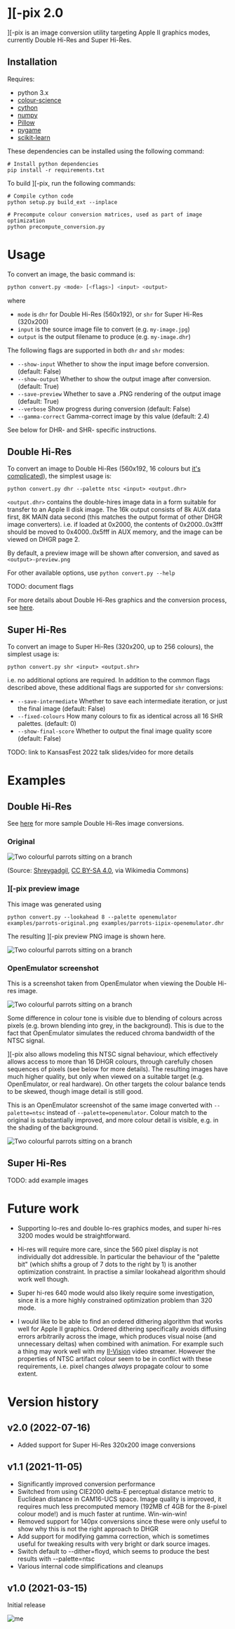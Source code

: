 # ][-pix 2.0

][-pix is an image conversion utility targeting Apple II graphics modes, currently Double Hi-Res and Super Hi-Res.

## Installation

Requires:
* python 3.x
* [colour-science](https://www.colour-science.org/)
* [cython](https://cython.org/)
* [numpy](http://numpy.org/)
* [Pillow](https://python-pillow.org/)
* [pygame](https://www.pygame.org/)
* [scikit-learn](https://scikit-learn.org/)

These dependencies can be installed using the following command:

```buildoutcfg
# Install python dependencies
pip install -r requirements.txt
```

To build ][-pix, run the following commands:

```buildoutcfg
# Compile cython code
python setup.py build_ext --inplace

# Precompute colour conversion matrices, used as part of image optimization
python precompute_conversion.py
```

# Usage

To convert an image, the basic command is:

```bash
python convert.py <mode> [<flags>] <input> <output>
```
where
* `mode` is `dhr` for Double Hi-Res (560x192), or `shr` for Super Hi-Res (320x200)
* `input` is the source image file to convert (e.g. `my-image.jpg`)
* `output` is the output filename to produce (e.g. `my-image.dhr`)

The following flags are supported in both `dhr` and `shr` modes:

* `--show-input` Whether to show the input image before conversion. (default: False)
* `--show-output` Whether to show the output image after conversion. (default: True)
* `--save-preview` Whether to save a .PNG rendering of the output image (default: True)
* `--verbose` Show progress during conversion (default: False)
* `--gamma-correct` Gamma-correct image by this value (default: 2.4)

See below for DHR- and SHR- specific instructions.

## Double Hi-Res

To convert an image to Double Hi-Res (560x192, 16 colours but [it's complicated](docs/dhr.md)), the simplest usage is:

```buildoutcfg
python convert.py dhr --palette ntsc <input> <output.dhr>
```

`<output.dhr>` contains the double-hires image data in a form suitable for transfer to an Apple II disk image.  The 16k output consists of 8k AUX data first, 8K MAIN data second (this matches the output format of other DHGR image converters).  i.e. if loaded at 0x2000, the contents of 0x2000..0x3fff should be moved to 0x4000..0x5fff in AUX memory, and the image can be viewed on DHGR page 2.

By default, a preview image will be shown after conversion, and saved as `<output>-preview.png`

For other available options, use `python convert.py --help`

TODO: document flags

For more details about Double Hi-Res graphics and the conversion process, see [here](docs/dhr.md).

## Super Hi-Res

To convert an image to Super Hi-Res (320x200, up to 256 colours), the simplest usage is:

```buildoutcfg
python convert.py shr <input> <output.shr>
```

i.e. no additional options are required.  In addition to the common flags described above, these additional flags are
supported for `shr` conversions:
* `--save-intermediate` Whether to save each intermediate iteration, or just the final image (default: False)
* `--fixed-colours` How many colours to fix as identical across all 16 SHR palettes. (default: 0)
* `--show-final-score` Whether to output the final image quality score (default: False)

TODO: link to KansasFest 2022 talk slides/video for more details

# Examples

## Double Hi-Res

See [here](examples/gallery.md) for more sample Double Hi-Res image conversions.

### Original

![Two colourful parrots sitting on a branch](examples/parrots-original.png)

 (Source: [Shreygadgil](https://commons.wikimedia.org/wiki/File:Vibrant_Wings.jpg), [CC BY-SA 4.0](https://creativecommons.org/licenses/by-sa/4.0), via Wikimedia Commons)

### ][-pix preview image

This image was generated using

```buildoutcfg
python convert.py --lookahead 8 --palette openemulator examples/parrots-original.png examples/parrots-iipix-openemulator.dhr
```

The resulting ][-pix preview PNG image is shown here.

![Two colourful parrots sitting on a branch](examples/parrots-iipix-openemulator-preview.png)

### OpenEmulator screenshot

This is a screenshot taken from OpenEmulator when viewing the Double Hi-res image.

![Two colourful parrots sitting on a branch](examples/parrots-iipix-openemulator-openemulator.png)

Some difference in colour tone is visible due to blending of colours across pixels (e.g. brown blending into grey, in the background).  This is due to the fact that OpenEmulator simulates the reduced chroma bandwidth of the NTSC signal.

][-pix also allows modeling this NTSC signal behaviour, which effectively allows access to more than 16 DHGR colours, through carefully chosen sequences of pixels (see below for more details).  The resulting images have much higher quality, but only when viewed on a suitable target (e.g. OpenEmulator, or real hardware).  On other targets the colour balance tends to be skewed, though image detail is still good.

This is an OpenEmulator screenshot of the same image converted with `--palette=ntsc` instead of `--palette=openemulator`.  Colour match to the original is substantially improved, and more colour detail is visible, e.g. in the shading of the background.

![Two colourful parrots sitting on a branch](examples/parrots-iipix-ntsc-openemulator.png)

## Super Hi-Res

TODO: add example images

# Future work

* Supporting lo-res and double lo-res graphics modes, and super hi-res 3200 modes would be straightforward.

* Hi-res will require more care, since the 560 pixel display is not individually dot addressible.  In particular the behaviour of the "palette bit" (which shifts a group of 7 dots to the right by 1) is another optimization constraint.  In practise a similar lookahead algorithm should work well though.

* Super hi-res 640 mode would also likely require some investigation, since it is a more highly constrained optimization problem than 320 mode.

* I would like to be able to find an ordered dithering algorithm that works well for Apple II graphics.  Ordered dithering specifically avoids diffusing errors arbitrarily across the image, which produces visual noise (and unnecessary deltas) when combined with animation.  For example such a thing may work well with my [II-Vision](https://github.com/KrisKennaway/ii-vision) video streamer.  However the properties of NTSC artifact colour seem to be in conflict with these requirements, i.e. pixel changes *always* propagate colour to some extent.

# Version history

## v2.0 (2022-07-16)

* Added support for Super Hi-Res 320x200 image conversions

## v1.1 (2021-11-05)

* Significantly improved conversion performance
* Switched from using CIE2000 delta-E perceptual distance metric to Euclidean distance in CAM16-UCS space.  Image quality is improved, it requires much less precomputed memory (192MB cf 4GB for the 8-pixel colour mode!) and is much faster at runtime.  Win-win-win!
* Removed support for 140px conversions since these were only useful to show why this is not the right approach to DHGR
* Add support for modifying gamma correction, which is sometimes useful for tweaking results with very bright or dark source images.
* Switch default to --dither=floyd, which seems to produce the best results with --palette=ntsc
* Various internal code simplifications and cleanups

## v1.0 (2021-03-15)

Initial release

![me](examples/kris-iipix-openemulator.png)
